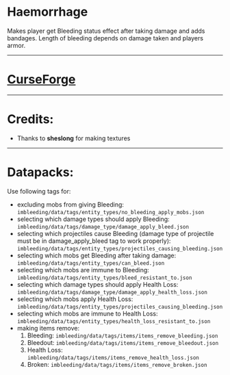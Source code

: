 # Haemorrhage
Makes player get Bleeding status effect after taking damage and adds bandages.
Length of bleeding depends on damage taken and players armor.

------------------------------------------------------------

# [CurseForge](https://www.curseforge.com/minecraft/mc-mods/haemorrhage)

------------------------------------------------------------

# Credits:
* Thanks to **sheslong** for making textures

------------------------------------------------------------

# Datapacks:
Use following tags for:
* excluding mobs from giving Bleeding: `imbleeding/data/tags/entity_types/no_bleeding_apply_mobs.json`
* selecting which damage types should apply Bleeding: `imbleeding/data/tags/damage_type/damage_apply_bleed.json`
* selecting which projectiles cause Bleeding (damage type of projectile must be in damage_apply_bleed tag to work properly): `imbleeding/data/tags/entity_types/projectiles_causing_bleeding.json`
* selecting which mobs get Bleeding after taking damage: `imbleeding/data/tags/entity_types/can_bleed.json`
* selecting which mobs are immune to Bleeding: `imbleeding/data/tags/entity_types/bleed_resistant_to.json`
* selecting which damage types should apply Health Loss: `imbleeding/data/tags/damage_type/damage_apply_health_loss.json`
* selecting which mobs apply Health Loss: `imbleeding/data/tags/entity_types/projectiles_causing_bleeding.json`
* selecting which mobs are immune to Health Loss: `imbleeding/data/tags/entity_types/health_loss_resistant_to.json`
* making items remove:
  1. Bleeding: `imbleeding/data/tags/items/items_remove_bleeding.json`
  2. Bleedout: `imbleeding/data/tags/items/items_remove_bleedout.json`
  3. Health Loss: `imbleeding/data/tags/items/items_remove_health_loss.json`
  4. Broken: `imbleeding/data/tags/items/items_remove_broken.json`